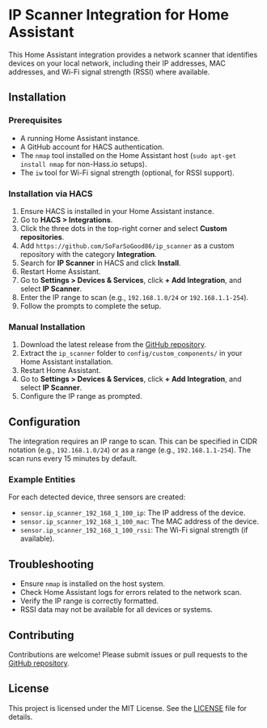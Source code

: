 # IP Scanner Integration for Home Assistant

This Home Assistant integration provides a network scanner that identifies devices on your local network, including their IP addresses, MAC addresses, and Wi-Fi signal strength (RSSI) where available.

## Installation

### Prerequisites
- A running Home Assistant instance.
- A GitHub account for HACS authentication.
- The `nmap` tool installed on the Home Assistant host (`sudo apt-get install nmap` for non-Hass.io setups).
- The `iw` tool for Wi-Fi signal strength (optional, for RSSI support).

### Installation via HACS
1. Ensure HACS is installed in your Home Assistant instance.
2. Go to **HACS > Integrations**.
3. Click the three dots in the top-right corner and select **Custom repositories**.
4. Add `https://github.com/SoFarSoGood86/ip_scanner` as a custom repository with the category **Integration**.
5. Search for **IP Scanner** in HACS and click **Install**.
6. Restart Home Assistant.
7. Go to **Settings > Devices & Services**, click **+ Add Integration**, and select **IP Scanner**.
8. Enter the IP range to scan (e.g., `192.168.1.0/24` or `192.168.1.1-254`).
9. Follow the prompts to complete the setup.

### Manual Installation
1. Download the latest release from the [GitHub repository](https://github.com/SoFarSoGood86/ip_scanner).
2. Extract the `ip_scanner` folder to `config/custom_components/` in your Home Assistant installation.
3. Restart Home Assistant.
4. Go to **Settings > Devices & Services**, click **+ Add Integration**, and select **IP Scanner**.
5. Configure the IP range as prompted.

## Configuration
The integration requires an IP range to scan. This can be specified in CIDR notation (e.g., `192.168.1.0/24`) or as a range (e.g., `192.168.1.1-254`). The scan runs every 15 minutes by default.

### Example Entities
For each detected device, three sensors are created:
- `sensor.ip_scanner_192_168_1_100_ip`: The IP address of the device.
- `sensor.ip_scanner_192_168_1_100_mac`: The MAC address of the device.
- `sensor.ip_scanner_192_168_1_100_rssi`: The Wi-Fi signal strength (if available).

## Troubleshooting
- Ensure `nmap` is installed on the host system.
- Check Home Assistant logs for errors related to the network scan.
- Verify the IP range is correctly formatted.
- RSSI data may not be available for all devices or systems.

## Contributing
Contributions are welcome! Please submit issues or pull requests to the [GitHub repository](https://github.com/SoFarSoGood86/ip_scanner).

## License
This project is licensed under the MIT License. See the [LICENSE](LICENSE) file for details.